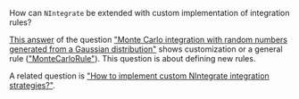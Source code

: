 How can `NIntegrate` be extended with custom implementation of integration rules?

[This answer](http://mathematica.stackexchange.com/a/108156/34008) of the question ["Monte Carlo integration with random numbers generated from a Gaussian distribution"](http://mathematica.stackexchange.com/q/45133/34008) shows customization or a general rule (["MonteCarloRule"](https://reference.wolfram.com/language/tutorial/NIntegrateIntegrationRules.html#430697921)). This question is about defining new rules.

A related question is ["How to implement custom NIntegrate integration strategies?"](http://mathematica.stackexchange.com/q/118920/34008). 
